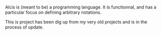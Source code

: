 
Alcis is (meant to be) a programming language.
It is functionnal, and has a particular focus on defining arbitrary notations.

This is project has been dig up from my very old projects and is in the process of update.

